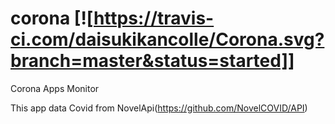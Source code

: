 # corona [![https://travis-ci.com/daisukikancolle/Corona.svg?branch=master&status=started]]
Corona Apps Monitor

This app data Covid from NovelApi(https://github.com/NovelCOVID/API)
